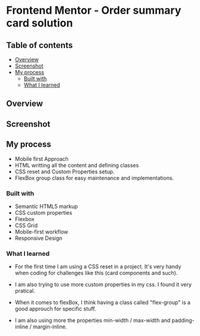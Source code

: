 # Frontend Mentor - Order summary card solution

## Table of contents

- [Overview](#overview)
- [Screenshot](#screenshot)
- [My process](#my-process)
  - [Built with](#built-with)
  - [What I learned](#what-i-learned)

## Overview

## Screenshot

## My process

- Mobile first Approach
- HTML writting all the content and defining classes
- CSS reset and Custom Properties setup.
- FlexBox group class for easy maintenance and implementations.

### Built with

- Semantic HTML5 markup
- CSS custom properties
- Flexbox
- CSS Grid
- Mobile-first workflow
- Responsive Design

### What I learned

- For the first time I am using a CSS reset in a project. It's very handy when coding for challenges like this (card components and such).

- I am also trying to use more custom properties in my css. I found it very pratical.

- When it comes to flexBox, I think having a class called "flex-group" is a good approuch for specific stuff.

- I am also using more the properties min-width / max-width and padding-inline / margin-inline.

